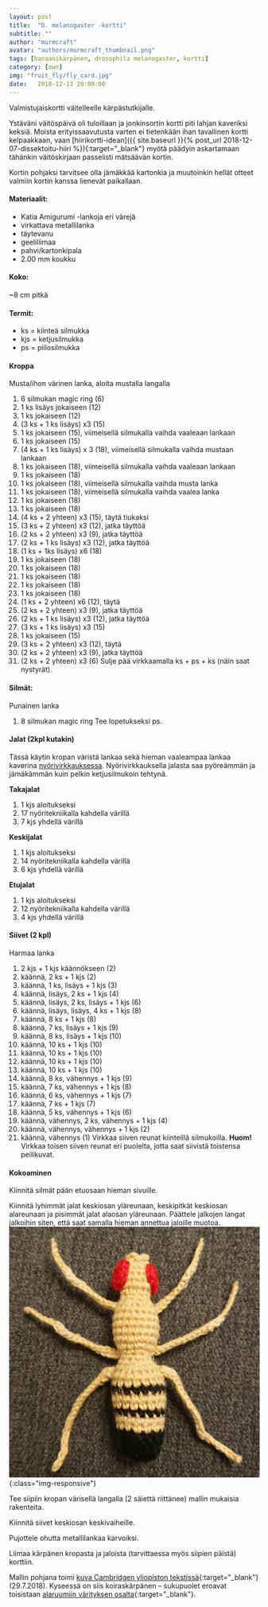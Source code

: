 ```yaml
---
layout: post
title:  "D. melanogaster -kortti"
subtitle: ""
author: "murmcraft"
avatar: "authors/murmcraft_thumbnail.png"
tags: [banaanikärpänen, drosophila melanogaster, kortti]
category: [own]
img: "fruit_fly/fly_card.jpg"
date:   2018-12-13 20:00:00
---
```


Valmistujaiskortti väitelleelle kärpästutkijalle. 

Ystäväni väitöspäivä oli tuloillaan ja jonkinsortin kortti piti lahjan kaveriksi keksiä. Moista erityissaavutusta varten ei tietenkään ihan tavallinen kortti kelpaakkaan, vaan [hiirikortti-idean]({{ site.baseurl }}{% post_url 2018-12-07-dissektoitu-hiiri %}){:target="_blank"} myötä päädyin askartamaan tähänkin väitöskirjaan passelisti mätsäävän kortin. 

Kortin pohjaksi tarvitsee olla jämäkkää kartonkia ja muutoinkin hellät otteet valmiin kortin kanssa lienevät paikallaan. 

#### Materiaalit:
* Katia Amigurumi -lankoja eri värejä
* virkattava metallilanka
* täytevanu
* geeliliimaa
* pahvi/kartonkipala
* 2.00 mm koukku

#### Koko:
~8 cm pitkä

#### Termit:
- ks = kiinteä silmukka
- kjs = ketjusilmukka
- ps = piilosilmukka

#### Kroppa
Musta/ihon värinen lanka, aloita mustalla langalla
1. 6 silmukan magic ring (6)
2. 1 ks lisäys jokaiseen (12)
3. 1 ks jokaiseen (12)
4. (3 ks + 1 ks lisäys) x3 (15)
5. 1 ks jokaiseen (15), viimeisellä silmukalla vaihda vaaleaan lankaan
6. 1 ks jokaiseen (15)
7. (4 ks + 1 ks lisäys) x 3 (18), viimeisellä silmukalla vaihda mustaan lankaan
8. 1 ks jokaiseen (18), viimeisellä silmukalla vaihda vaaleaan lankaan
9. 1 ks jokaiseen (18)
10.  1 ks jokaiseen (18), viimeisellä silmukalla vaihda musta lanka
11. 1 ks jokaiseen (18), viimeisellä silmukalla vaihda vaalea lanka
12. 1 ks jokaiseen (18)
13. 1 ks jokaiseen (18)
14. (4 ks + 2 yhteen) x3 (15), täytä tiukaksi
15. (3 ks + 2 yhteen) x3 (12), jatka täyttöä
16. (2 ks + 2 yhteen) x3 (9), jatka täyttöä
17. (2 ks + 1 ks lisäys) x3 (12), jatka täyttöä
18. (1 ks + 1ks lisäys) x6 (18)
19. 1 ks jokaiseen (18)
20. 1 ks jokaiseen (18)
21. 1 ks jokaiseen (18)
22. 1 ks jokaiseen (18)
23. 1 ks jokaiseen (18)
24. (1 ks + 2 yhteen) x6 (12), täytä
25. (2 ks + 2 yhteen) x3 (9), jatka täyttöä
26. (2 ks + 1 ks lisäys) x3 (12), jatka täyttöä
27. (3 ks + 1 ks lisäys) x3 (15)
28. 1 ks jokaiseen (15)
29. (3 ks + 2 yhteen) x3 (12), täytä
30. (2 ks + 2 yhteen) x3 (9), jatka täyttöä
31. (2 ks + 2 yhteen) x3 (6) 
Sulje pää virkkaamalla ks + ps + ks (näin saat nystyrät). 

#### Silmät:
Punainen lanka
1. 8 silmukan magic ring
Tee lopetukseksi ps.

#### Jalat (2kpl kutakin)
Tässä käytin kropan väristä lankaa sekä hieman vaaleampaa lankaa kaverina [nyörivirkkauksessa](http://cup-of-stitches.blogspot.com/2014/01/crochet-cord-tutorial.html).
Nyörivirkkauksella jalasta saa pyöreämmän ja jämäkämmän kuin pelkin ketjusilmukoin tehtynä. 

**Takajalat**
1. 1 kjs aloitukseksi
2. 17 nyöritekniikalla kahdella värillä
3. 7 kjs yhdellä värillä

**Keskijalat**
1. 1 kjs aloitukseksi
2. 14 nyöritekniikalla kahdella värillä
3. 6 kjs yhdellä värillä

**Etujalat**
1. 1 kjs aloitukseksi
2. 12 nyöritekniikalla kahdella värillä
3. 4 kjs yhdellä värillä

#### Siivet (2 kpl)
Harmaa lanka
1. 2 kjs + 1 kjs käännökseen (2)
2. käännä, 2 ks + 1 kjs (2)
3. käännä, 1 ks, lisäys + 1 kjs (3)
4. käännä, lisäys, 2 ks + 1 kjs (4)
5. käännä, lisäys, 2 ks, lisäys + 1 kjs (6)
6. käännä, lisäys, lisäys, 4 ks + 1 kjs (8)
7. käännä, 8 ks + 1 kjs (8)
8. käännä, 7 ks, lisäys + 1 kjs (9)
9. käännä, 8 ks, lisäys + 1 kjs (10)
10. käännä, 10 ks + 1 kjs (10)
11. käännä, 10 ks + 1 kjs (10)
12. käännä, 10 ks + 1 kjs (10)
13. käännä, 10 ks + 1 kjs (10)
14. käännä, 8 ks, vähennys + 1 kjs (9)
15. käännä, 7 ks, vähennys + 1 kjs (8)
16. käännä, 6 ks, vähennys + 1 kjs (7)
17. käännä, 7 ks + 1 kjs (7)
18. käännä, 5 ks, vähennys + 1 kjs (6)
19. käännä, vähennys, 2 ks, vähennys + 1 kjs (4)
20. käännä, vähennys, vähennys + 1 kjs (2)
21. käännä, vähennys (1)
Virkkaa siiven reunat kiinteillä silmukoilla. **Huom!** Virkkaa toisen siiven reunat eri puolelta, jotta saat siivistä toistensa peilikuvat.

#### Kokoaminen

Kiinnitä silmät pään etuosaan hieman sivuille. 

Kiinnitä lyhimmät jalat keskiosan yläreunaan, keskipitkät keskiosan alareunaan ja pisimmät jalat alaosan yläreunaan. Päättele jalkojen langat jalkoihin siten, että saat samalla hieman annettua jaloille muotoa. ![Jalkojen kiinnityskohdat](/img/fruit_fly/full_fly.jpg){:class="img-responsive"}

Tee siipiin kropan värisellä langalla (2 säiettä riittänee) mallin mukaisia rakenteita.

Kiinnitä siivet keskiosan keskivaiheille.

Pujottele ohutta metallilankaa karvoiksi.

Liimaa kärpänen kropasta ja jaloista (tarvittaessa myös siipien päistä) korttiin.

Mallin pohjana toimi [kuva Cambridgen yliopiston tekstissä](https://www.cam.ac.uk/research/features/how-close-are-you-to-a-fruit-fly){:target="_blank"} (29.7.2018).
Kyseessä on siis koiraskärpänen – sukupuolet eroavat toisistaan [alaruumiin värityksen osalta](https://commons.wikimedia.org/wiki/File:Biology_Illustration_Animals_Insects_Drosophila_melanogaster.svg){:target="_blank"}.